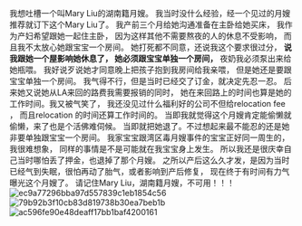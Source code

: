 我想吐槽一个叫Mary Liu的湖南籍月嫂。
我当时没什么经验，经一个见过的月嫂推荐就订下这个Mary Liu了。
我产前三个月给她沟通准备在主卧给她买床，
我作为产妇希望跟她一起住主卧，
因为这样其他不需要熬夜的人的休息不受影响，
而且我不太放心她跟宝宝一个房间。
她打死都不同意，还说我这个要求很过分，
**说我跟她一个屋影响她休息了，
她必须跟宝宝单独一个房间，**
夜奶我必须泵出来给她瓶喂。
我好说歹说她才同意晚上把孩子抱到我房间给我亲喂，
但是她还是要跟宝宝单独一个房间。
我气得不行，但是当时已经交了订金，就决定先忍一忍。
后来她又说她从LA来回的路费我需要报销的同时，
她在来回路上的时间也算是她的工作时间。我又被气笑了，
我还没见过什么福利好的公司不但给relocation fee ，
而且relocation 的时间还算工作时间的。
当即我就觉得这个月嫂肯定能偷懒就偷懒，来了也是个活佛难伺候。
当即就把她退了。不过想起来最不能忍的还是她非要单独跟宝宝一个房间。
我家宝宝跟湾区毒月嫂事件的宝宝正好同一周生的，我很难想象，
同样的事情是不是可能就在我宝宝身上发生。
所以我还是很庆幸自己当时哪怕丢了押金，也退掉了那个月嫂。
之所以产后这么久才发，是因为当时已经气到失眠，很怕再动了胎气，或者影响到产后修复，
现在终于有时间有力气曝光这个月嫂了。
请记住Mary Liu，湖南籍月嫂，不可用！！！
![ec9a77296bba97d557839c1eb1854c56](https://github.com/user-attachments/assets/f768e3db-fce4-4b8d-a06c-623f74633b25)
![79b92b3f10cb83d819738b30ea7beb1b](https://github.com/user-attachments/assets/fab62c9f-8374-4afd-9271-7cdce6546a77)
![ac596fe90e48deaff17bb1baf4200161](https://github.com/user-attachments/assets/f006d720-edbd-4d64-9d01-c959c6fdd704)

